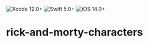 ![Xcode 12.0+](https://img.shields.io/badge/Xcode-12.0%2B-blue.svg)
![Swift 5.0+](https://img.shields.io/badge/Swift-5.0%2B-orange.svg)
![iOS 14.0+](https://img.shields.io/badge/iOS-14.0%2B-blue.svg)

# rick-and-morty-characters
